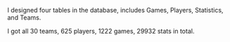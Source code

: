 I designed four tables in the database, includes Games, Players, Statistics, and Teams.

I got all 30 teams, 625 players, 1222 games, 29932 stats in total. 
